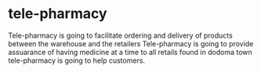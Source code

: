 # tele-pharmacy
Tele-pharmacy is going to facilitate ordering and delivery of products between the warehouse and the retailers
Tele-pharmacy is going to provide assuarance of having medicine at a time to all retails found in dodoma town
tele-pharmacy is going to help customers.
